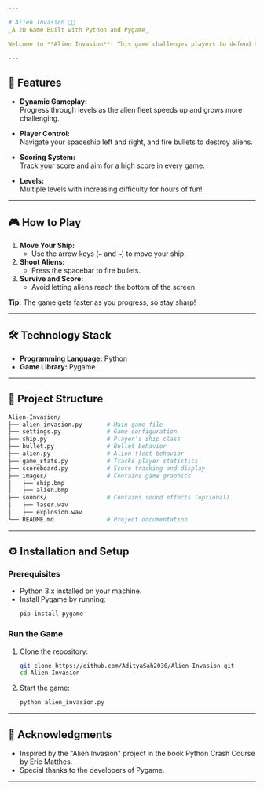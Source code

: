 ```yaml
---

# Alien Invasion 🚀👾  
_A 2D Game Built with Python and Pygame_

Welcome to **Alien Invasion**! This game challenges players to defend their spaceship by shooting down waves of aliens descending from the skies. With increasing levels of difficulty, you’ll need quick reflexes and strategic thinking to survive.

---
```


## 🌟 Features  
- **Dynamic Gameplay:**  
  Progress through levels as the alien fleet speeds up and grows more challenging.  

- **Player Control:**  
  Navigate your spaceship left and right, and fire bullets to destroy aliens.  

- **Scoring System:**  
  Track your score and aim for a high score in every game.  

- **Levels:**  
  Multiple levels with increasing difficulty for hours of fun!

---

## 🎮 How to Play  
1. **Move Your Ship:**  
   - Use the arrow keys (`←` and `→`) to move your ship.  
2. **Shoot Aliens:**  
   - Press the spacebar to fire bullets.  
3. **Survive and Score:**  
   - Avoid letting aliens reach the bottom of the screen.  

**Tip:** The game gets faster as you progress, so stay sharp!

---

## 🛠️ Technology Stack  
- **Programming Language:** Python  
- **Game Library:** Pygame  

---

## 📂 Project Structure  
 ```bash
 Alien-Invasion/
 ├── alien_invasion.py       # Main game file
 ├── settings.py             # Game configuration
 ├── ship.py                 # Player's ship class
 ├── bullet.py               # Bullet behavior
 ├── alien.py                # Alien fleet behavior
 ├── game_stats.py           # Tracks player statistics
 ├── scoreboard.py           # Score tracking and display
 ├── images/                 # Contains game graphics
 │   ├── ship.bmp
 │   ├── alien.bmp
 ├── sounds/                 # Contains sound effects (optional)
 │   ├── laser.wav
 │   ├── explosion.wav
 └── README.md               # Project documentation
 ```

---

## ⚙️ Installation and Setup  
### Prerequisites  
- Python 3.x installed on your machine.  
- Install Pygame by running:  
  ```bash
  pip install pygame
### Run the Game
1. Clone the repository:
   ```bash
   git clone https://github.com/AdityaSah2030/Alien-Invasion.git
   cd Alien-Invasion
2. Start the game:
   ```bash
   python alien_invasion.py

---

## 🙌 Acknowledgments
- Inspired by the "Alien Invasion" project in the book Python Crash Course by Eric Matthes.
- Special thanks to the developers of Pygame.

---
